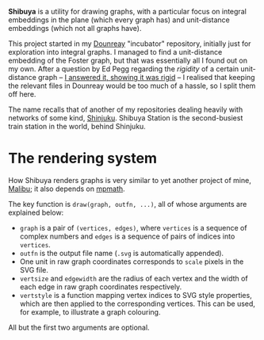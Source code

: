 **Shibuya** is a utility for drawing graphs, with a particular focus on integral embeddings in the plane (which every graph has) and unit-distance embeddings (which not all graphs have).

This project started in my [Dounreay](https://gitlab.com/parclytaxel/Dounreay) "incubator" repository, initially just for exploration into integral graphs. I managed to find a unit-distance embedding of the Foster graph, but that was essentially all I found out on my own. After a question by Ed Pegg regarding the _rigidity_ of a certain unit-distance graph – [I answered it, showing it was rigid](https://math.stackexchange.com/a/3955860/357390) – I realised that keeping the relevant files in Dounreay would be too much of a hassle, so I split them off here.

The name recalls that of another of my repositories dealing heavily with networks of some kind, [Shinjuku](https://gitlab.com/parclytaxel/Shinjuku). Shibuya Station is the second-busiest train station in the world, behind Shinjuku.

# The rendering system

How Shibuya renders graphs is very similar to yet another project of mine, [Malibu](https://gitlab.com/parclytaxel/Malibu); it also depends on [mpmath](http://mpmath.org).

The key function is `draw(graph, outfn, ...)`, all of whose arguments are explained below:

* `graph` is a pair of `(vertices, edges)`, where `vertices` is a sequence of complex numbers and `edges` is a sequence of pairs of indices into `vertices`.
* `outfn` is the output file name (`.svg` is automatically appended).
* One unit in raw graph coordinates corresponds to `scale` pixels in the SVG file.
* `vertsize` and `edgewidth` are the radius of each vertex and the width of each edge in raw graph coordinates respectively.
* `vertstyle` is a function mapping vertex indices to SVG style properties, which are then applied to the corresponding vertices. This can be used, for example, to illustrate a graph colouring.

All but the first two arguments are optional.
